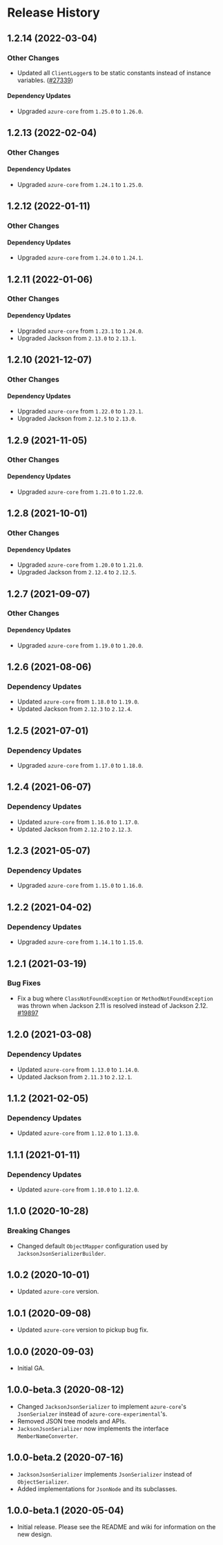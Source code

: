# Release History

## 1.2.14 (2022-03-04)

### Other Changes

- Updated all `ClientLogger`s to be static constants instead of instance variables. ([#27339](https://github.com/Azure/azure-sdk-for-java/pull/27339))

#### Dependency Updates

- Upgraded `azure-core` from `1.25.0` to `1.26.0`.

## 1.2.13 (2022-02-04)

### Other Changes

#### Dependency Updates

- Upgraded `azure-core` from `1.24.1` to `1.25.0`.

## 1.2.12 (2022-01-11)

### Other Changes

#### Dependency Updates

- Upgraded `azure-core` from `1.24.0` to `1.24.1`.

## 1.2.11 (2022-01-06)

### Other Changes

#### Dependency Updates

- Upgraded `azure-core` from `1.23.1` to `1.24.0`.
- Upgraded Jackson from `2.13.0` to `2.13.1`.

## 1.2.10 (2021-12-07)

### Other Changes

#### Dependency Updates

- Upgraded `azure-core` from `1.22.0` to `1.23.1`.
- Upgraded Jackson from `2.12.5` to `2.13.0`.

## 1.2.9 (2021-11-05)

### Other Changes

#### Dependency Updates

- Upgraded `azure-core` from `1.21.0` to `1.22.0`.

## 1.2.8 (2021-10-01)

### Other Changes

#### Dependency Updates

- Upgraded `azure-core` from `1.20.0` to `1.21.0`.
- Upgraded Jackson from `2.12.4` to `2.12.5`.

## 1.2.7 (2021-09-07)

### Other Changes

#### Dependency Updates

- Upgraded `azure-core` from `1.19.0` to `1.20.0`.

## 1.2.6 (2021-08-06)

### Dependency Updates

- Updated `azure-core` from `1.18.0` to `1.19.0`.
- Updated Jackson from `2.12.3` to `2.12.4`.

## 1.2.5 (2021-07-01)

### Dependency Updates

- Upgraded `azure-core` from `1.17.0` to `1.18.0`.

## 1.2.4 (2021-06-07)

### Dependency Updates

- Updated `azure-core` from `1.16.0` to `1.17.0`.
- Updated Jackson from `2.12.2` to `2.12.3`.

## 1.2.3 (2021-05-07)

### Dependency Updates

- Upgraded `azure-core` from `1.15.0` to `1.16.0`.

## 1.2.2 (2021-04-02)

### Dependency Updates

- Upgraded `azure-core` from `1.14.1` to `1.15.0`.

## 1.2.1 (2021-03-19)

### Bug Fixes

- Fix a bug where `ClassNotFoundException` or `MethodNotFoundException` was thrown when Jackson 2.11 is resolved
  instead of Jackson 2.12. [#19897](https://github.com/Azure/azure-sdk-for-java/issues/19897)

## 1.2.0 (2021-03-08)

### Dependency Updates

- Updated `azure-core` from `1.13.0` to `1.14.0`.
- Updated Jackson from `2.11.3` to `2.12.1`.

## 1.1.2 (2021-02-05)

### Dependency Updates

- Updated `azure-core` from `1.12.0` to `1.13.0`.

## 1.1.1 (2021-01-11)

### Dependency Updates

- Updated `azure-core` from `1.10.0` to `1.12.0`.

## 1.1.0 (2020-10-28)

### Breaking Changes

- Changed default `ObjectMapper` configuration used by `JacksonJsonSerializerBuilder`.

## 1.0.2 (2020-10-01)

- Updated `azure-core` version.

## 1.0.1 (2020-09-08)

- Updated `azure-core` version to pickup bug fix.

## 1.0.0 (2020-09-03)

- Initial GA.

## 1.0.0-beta.3 (2020-08-12)

- Changed `JacksonJsonSerializer` to implement `azure-core`'s `JsonSerialzer` instead of `azure-core-experimental`'s.
- Removed JSON tree models and APIs.
- `JacksonJsonSerializer` now implements the interface `MemberNameConverter`.

## 1.0.0-beta.2 (2020-07-16)

- `JacksonJsonSerializer` implements `JsonSerializer` instead of `ObjectSerializer`.
- Added implementations for `JsonNode` and its subclasses.

## 1.0.0-beta.1 (2020-05-04)

- Initial release. Please see the README and wiki for information on the new design.
